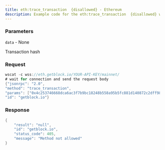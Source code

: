 ```yaml
---
title: eth:trace_transaction  {disallowed} - Ethereum
description: Example code for the eth:trace_transaction  {disallowed} ws method. Сomplete guide on how to use eth:trace_transaction  {disallowed} ws in GetBlock.io Web3 documentation.
---
```


### Parameters


`data` - None

Transaction hash

### Request

``` java
wscat -c wss://eth.getblock.io/YOUR-API-KEY/mainnet/ 
# wait for connection and send the request body 
{"jsonrpc": "2.0",
"method": "trace_transaction",
"params": ["0x4c253746668dca6ac3f7b9bc18248b558a95b5fc881d140872c2dff984d344a7"],
"id": "getblock.io"}
```

###  Response

``` java
{
    "result": "null",
    "id": "getblock.io",
    "status_code": 405,
    "message": "Method not allowed"
}
```


